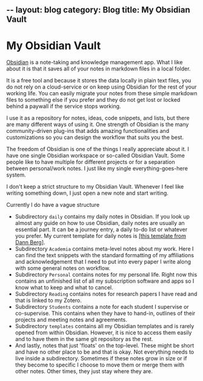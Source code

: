 --
layout: blog
category: Blog
title: My Obsidian Vault
---
# My Obsidian Vault
[Obsidian]( obsidian.md) is a note-taking and knowledge management app. What I like about it is that it saves all of your notes in markdown files in a local folder.

It is a free tool and because it stores the data locally in plain text files, you do not rely on a cloud-service or on keep using Obsidian for the rest of your working life. You can easily migrate your notes from these simple markdown files to something else if you prefer and they do not get lost or locked behind a paywall if the service stops working.

I use it as a repository for notes, ideas, code snippets, and lists, but there are many different ways of using it. One strength of Obsidian is the many community-driven plug-ins that adds amazing functionalities and customizations so you can design the workflow that suits you the best.

The freedom of Obsidian is one of the things I really appreciate about it. I have one single Obsidian workspace or so-called Obsidian Vault. Some people like to have multiple for different projects or for a separation between personal/work notes. I just like my single everything-goes-here system.

I don't keep a strict structure to my Obsidian Vault. Whenever I feel like writing something down, I just open a new note and start writing.

Currently I do have a vague structure
- Subdirectory `daily` contains my daily notes in Obsidian. If you look up almost any guide on how to use Obsidian, daily notes are usually an essential part. It can be a journey entry, a daily to-do list or whatever you prefer. My current template for daily notes is [[this template from Dann Berg]](https://dannb.org/blog/2022/obsidian-daily-note-template/).
- Subdirectory `Academia` contains meta-level notes about my work. Here I can find the text snippets with the standard formatting of my affiliations and acknowledgement that I need to put into every paper I write along with some general notes on workflow.
- Subdirectory `Personal` contains notes for my personal life. Right now this contains an unfinished list of all my subscription software and apps so I know what to keep and what to cancel.
- Subdirectory `Reading` contains notes for research papers I have read and that is linked to my Zotero.
- Subdirectory `Students` contains a note for each student I supervise or co-supervise. This contains when they have to hand-in, outlines of their projects and meeting notes and agreements.
- Subdirectory `templates` contains all my Obsidian templates and is rarely opened from within Obsidian. However, it is nice to access them easily and to have them in the same git repository as the rest.
- And lastly, notes that just 'floats' on the top-level. These might be short and have no other place to be and that is okay. Not everything needs to live inside a subdirectory. Sometimes if these notes grow in size or if they become to specific I choose to move them or merge them with other notes. Other times, they just stay where they are.
